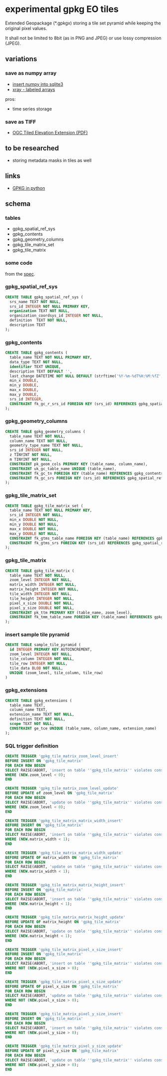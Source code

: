 # experimental gpkg EO tiles

Extended Geopackage (*.gpkgx) storing a tile set pyramid while keeping the original pixel values.

It shall not be limited to 8bit (as in PNG and JPEG) or use lossy compression (JPEG).

## variations

### save as numpy array
* [insert numpy into sqlite3](http://stackoverflow.com/questions/18621513/python-insert-numpy-array-into-sqlite3-database)
* [xray - labeled arrays](http://xray.readthedocs.org/en/stable/examples/quick-overview.html#indexing)

pros:
- time series storage

### save as TIFF
* [OGC Tiled Elevation Extension (PDF)](https://www.google.at/url?sa=t&rct=j&q=&esrc=s&source=web&cd=4&sqi=2&ved=0CDAQFjADahUKEwiX6aX887zIAhVK7hoKHbfuBts&url=https%3A%2F%2Fportal.opengeospatial.org%2Ffiles%2F%3Fartifact_id%3D63289&usg=AFQjCNHoo85tj0neUFP9jmwBGs9dv6qmpA&sig2=XpINIwbEDLFJ_6Snyk5Ivg&bvm=bv.104819420,d.d2s&cad=rja)

## to be researched
* storing metadata masks in tiles as well

## links

* [GPKG in python](https://github.com/GitHubRGI/geopackage-python)

## schema

### tables
* gpkg_spatial_ref_sys
* gpkg_contents
* gpkg_geometry_columns
* gpkg_tile_matrix_set
* gpkg_tile_matrix

### some code

from the [spec](http://www.geopackage.org/spec).

### gpkg_spatial_ref_sys
```sql
CREATE TABLE gpkg_spatial_ref_sys (
  srs_name TEXT NOT NULL,
  srs_id INTEGER NOT NULL PRIMARY KEY,
  organization TEXT NOT NULL,
  organization_coordsys_id INTEGER NOT NULL,
  definition  TEXT NOT NULL,
  description TEXT
);
```

### gpkg_contents
```sql
CREATE TABLE gpkg_contents (
  table_name TEXT NOT NULL PRIMARY KEY,
  data_type TEXT NOT NULL,
  identifier TEXT UNIQUE,
  description TEXT DEFAULT '',
  last_change DATETIME NOT NULL DEFAULT (strftime('%Y-%m-%dT%H:%M:%fZ','now')),
  min_x DOUBLE,
  min_y DOUBLE,
  max_x DOUBLE,
  max_y DOUBLE,
  srs_id INTEGER,
  CONSTRAINT fk_gc_r_srs_id FOREIGN KEY (srs_id) REFERENCES gpkg_spatial_ref_sys(srs_id)
);
```

### gpkg_geometry_columns
```sql
CREATE TABLE gpkg_geometry_columns (
  table_name TEXT NOT NULL,
  column_name TEXT NOT NULL,
  geometry_type_name TEXT NOT NULL,
  srs_id INTEGER NOT NULL,
  z TINYINT NOT NULL,
  m TINYINT NOT NULL,
  CONSTRAINT pk_geom_cols PRIMARY KEY (table_name, column_name),
  CONSTRAINT uk_gc_table_name UNIQUE (table_name),
  CONSTRAINT fk_gc_tn FOREIGN KEY (table_name) REFERENCES gpkg_contents(table_name),
  CONSTRAINT fk_gc_srs FOREIGN KEY (srs_id) REFERENCES gpkg_spatial_ref_sys (srs_id)
);
```

### gpkg_tile_matrix_set
```sql
CREATE TABLE gpkg_tile_matrix_set (
  table_name TEXT NOT NULL PRIMARY KEY,
  srs_id INTEGER NOT NULL,
  min_x DOUBLE NOT NULL,
  min_y DOUBLE NOT NULL,
  max_x DOUBLE NOT NULL,
  max_y DOUBLE NOT NULL,
  CONSTRAINT fk_gtms_table_name FOREIGN KEY (table_name) REFERENCES gpkg_contents(table_name),
  CONSTRAINT fk_gtms_srs FOREIGN KEY (srs_id) REFERENCES gpkg_spatial_ref_sys (srs_id)
);
```

### gpkg_tile_matrix
```sql
CREATE TABLE gpkg_tile_matrix (
  table_name TEXT NOT NULL,
  zoom_level INTEGER NOT NULL,
  matrix_width INTEGER NOT NULL,
  matrix_height INTEGER NOT NULL,
  tile_width INTEGER NOT NULL,
  tile_height INTEGER NOT NULL,
  pixel_x_size DOUBLE NOT NULL,
  pixel_y_size DOUBLE NOT NULL,
  CONSTRAINT pk_ttm PRIMARY KEY (table_name, zoom_level),
  CONSTRAINT fk_tmm_table_name FOREIGN KEY (table_name) REFERENCES gpkg_contents(table_name)
);
```

### insert sample tile pyramid
```sql
CREATE TABLE sample_tile_pyramid (
  id INTEGER PRIMARY KEY AUTOINCREMENT,
  zoom_level INTEGER NOT NULL,
  tile_column INTEGER NOT NULL,
  tile_row INTEGER NOT NULL,
  tile_data BLOB NOT NULL,
  UNIQUE (zoom_level, tile_column, tile_row)
)
```

### gpkg_extensions
```sql
CREATE TABLE gpkg_extensions (
  table_name TEXT,
  column_name TEXT,
  extension_name TEXT NOT NULL,
  definition TEXT NOT NULL,
  scope TEXT NOT NULL,
  CONSTRAINT ge_tce UNIQUE (table_name, column_name, extension_name)
);
```

### SQL trigger definition
```sql
CREATE TRIGGER 'gpkg_tile_matrix_zoom_level_insert'
BEFORE INSERT ON 'gpkg_tile_matrix'
FOR EACH ROW BEGIN
SELECT RAISE(ABORT, 'insert on table ''gpkg_tile_matrix'' violates constraint: zoom_level cannot be less than 0')
WHERE (NEW.zoom_level < 0);
END

CREATE TRIGGER 'gpkg_tile_matrix_zoom_level_update'
BEFORE UPDATE of zoom_level ON 'gpkg_tile_matrix'
FOR EACH ROW BEGIN
SELECT RAISE(ABORT, 'update on table ''gpkg_tile_matrix'' violates constraint: zoom_level cannot be less than 0')
WHERE (NEW.zoom_level < 0);
END

CREATE TRIGGER 'gpkg_tile_matrix_matrix_width_insert'
BEFORE INSERT ON 'gpkg_tile_matrix'
FOR EACH ROW BEGIN
SELECT RAISE(ABORT, 'insert on table ''gpkg_tile_matrix'' violates constraint: matrix_width cannot be less than 1')
WHERE (NEW.matrix_width < 1);
END

CREATE TRIGGER 'gpkg_tile_matrix_matrix_width_update'
BEFORE UPDATE OF matrix_width ON 'gpkg_tile_matrix'
FOR EACH ROW BEGIN
SELECT RAISE(ABORT, 'update on table ''gpkg_tile_matrix'' violates constraint: matrix_width cannot be less than 1')
WHERE (NEW.matrix_width < 1);
END

CREATE TRIGGER 'gpkg_tile_matrix_matrix_height_insert'
BEFORE INSERT ON 'gpkg_tile_matrix'
FOR EACH ROW BEGIN
SELECT RAISE(ABORT, 'insert on table ''gpkg_tile_matrix'' violates constraint: matrix_height cannot be less than 1')
WHERE (NEW.matrix_height < 1);
END

CREATE TRIGGER 'gpkg_tile_matrix_matrix_height_update'
BEFORE UPDATE OF matrix_height ON 'gpkg_tile_matrix'
FOR EACH ROW BEGIN
SELECT RAISE(ABORT, 'update on table ''gpkg_tile_matrix'' violates constraint: matrix_height cannot be less than 1')
WHERE (NEW.matrix_height < 1);
END

CREATE TRIGGER 'gpkg_tile_matrix_pixel_x_size_insert'
BEFORE INSERT ON 'gpkg_tile_matrix'
FOR EACH ROW BEGIN
SELECT RAISE(ABORT, 'insert on table ''gpkg_tile_matrix'' violates constraint: pixel_x_size must be greater than 0')
WHERE NOT (NEW.pixel_x_size > 0);
END

CREATE TRIGGER 'gpkg_tile_matrix_pixel_x_size_update'
BEFORE UPDATE OF pixel_x_size ON 'gpkg_tile_matrix'
FOR EACH ROW BEGIN
SELECT RAISE(ABORT, 'update on table ''gpkg_tile_matrix'' violates constraint: pixel_x_size must be greater than 0')
WHERE NOT (NEW.pixel_x_size > 0);
END

CREATE TRIGGER 'gpkg_tile_matrix_pixel_y_size_insert'
BEFORE INSERT ON 'gpkg_tile_matrix'
FOR EACH ROW BEGIN
SELECT RAISE(ABORT, 'insert on table ''gpkg_tile_matrix'' violates constraint: pixel_y_size must be greater than 0')
WHERE NOT (NEW.pixel_y_size > 0);
END

CREATE TRIGGER 'gpkg_tile_matrix_pixel_y_size_update'
BEFORE UPDATE OF pixel_y_size ON 'gpkg_tile_matrix'
FOR EACH ROW BEGIN
SELECT RAISE(ABORT, 'update on table ''gpkg_tile_matrix'' violates constraint: pixel_y_size must be greater than 0')
WHERE NOT (NEW.pixel_y_size > 0);
END
```
